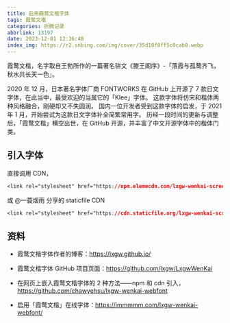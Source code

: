 ```yaml
---
title: 启用霞鹜文楷字体
tags: 霞鹜文楷
categories: 折腾记录
abbrlink: 13197
date: 2023-12-01 12:36:40
index_img: https://r2.snbing.com/img/cover/35d18f0ff5c0cab0.webp
---
```


霞鹜文楷，名字取自王勃所作的一篇著名骈文《滕王阁序》-「落霞与孤鹜齐飞，秋水共长天一色」。

<!--more-->

2020 年 12 月，日本著名字体厂商 FONTWORKS 在 GitHub 上开源了 7 款日文字体，在此当中，最受欢迎的当属它的「Klee」字体。
这款字体将仿宋和楷体两种风格融合，刚硬却又不失圆润。
国内一位开发者受到这款字体的启发，于 2021 年 1 月，开始尝试为这款日文字体补全简繁常用字。
历经一段时间的更新与调整后，「霞鹜文楷」横空出世，在 GitHub 开源，并丰富了中文开源字体中的楷体门类。

## 引入字体

直接调用 CDN，

```css
<link rel="stylesheet" href="https://npm.elemecdn.com/lxgw-wenkai-screen-webfont/style.css" media="print" onload="this.media='all'">
```

或 @一蓑烟雨 分享的 staticfile CDN

```css
<link rel="stylesheet" href="https://cdn.staticfile.org/lxgw-wenkai-screen-webfont/1.6.0/lxgwwenkaiscreen.css" media="print" onload="this.media='all'">
```




## 资料

- 霞鹜文楷字体作者的博客：https://lxgw.github.io/

- 霞鹜文楷字体 GitHub 项目页面：https://github.com/lxgw/LxgwWenKai

- 在网页上嵌入霞鹜文楷字体的 2 种方法——npm 和 cdn 引入，https://github.com/chawyehsu/lxgw-wenkai-webfont

- 启用「霞鹜文楷」在线字体：https://immmmm.com/lxgw-wenkai-webfont/
